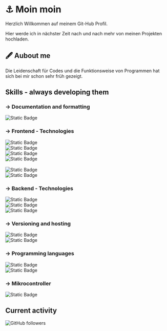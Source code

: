 # ⚓ Moin moin

Herzlich Willkommen auf meinem Git-Hub Profil. 

Hier werde ich in nächster Zeit nach und nach mehr von meinen Projekten hochladen.

## 🖋 Aubout me

Die Leidenschaft für Codes und die Funktionsweise von Programmen hat sich bei mir schon sehr früh gezeigt. 

## Skills - always developing them

### -> Documentation and formatting
![Static Badge](https://img.shields.io/badge/Markdown-%23000000?style=for-the-badge&logo=markdown&labelColor=black)

### -> Frontend - Technologies
![Static Badge](https://img.shields.io/badge/HTML5-%23E34F26?style=for-the-badge&logo=html5&labelColor=black) <br/>
![Static Badge](https://img.shields.io/badge/CSS3-%231572B6?style=for-the-badge&logo=css3&labelColor=black) <br/>
![Static Badge](https://img.shields.io/badge/SASS-%23CC6699?style=for-the-badge&logo=sass&labelColor=black) <br/>
![Static Badge](https://img.shields.io/badge/Bootstrap-%237952B3?style=for-the-badge&logo=bootstrap&labelColor=black) <br/>
 <br/>
 ![Static Badge](https://img.shields.io/badge/JavaScript-%23F7DF1E?style=for-the-badge&logo=javascript&labelColor=black)<br/>
 ![Static Badge](https://img.shields.io/badge/React-%2361DAFB?style=for-the-badge&logo=react&labelColor=black)

### -> Backend - Technologies
![Static Badge](https://img.shields.io/badge/Node.js-%235FA04E?style=for-the-badge&logo=nodedotjs&labelColor=black) <br/>
![Static Badge](https://img.shields.io/badge/MobgoBD-%2347A248?style=for-the-badge&logo=mongodb&labelColor=black) <br/>
![Static Badge](https://img.shields.io/badge/WordPress-%2321759B?style=for-the-badge&logo=wordpress&labelColor=black)

### -> Versioning and hosting
![Static Badge](https://img.shields.io/badge/Git-%23F05032?style=for-the-badge&logo=git&labelColor=black) <br />
![Static Badge](https://img.shields.io/badge/GitHub-%23181717?style=for-the-badge&logo=github&labelColor=black)

### -> Programming languages
![Static Badge](https://img.shields.io/badge/C%2B%2B-%2300599C?style=for-the-badge&logo=cplusplus&labelColor=black) <br />
![Static Badge](https://img.shields.io/badge/Python-%233776AB?style=for-the-badge&logo=python&labelColor=black)

### -> Mikrocontroller
![Static Badge](https://img.shields.io/badge/Arduino-%2300878F?style=for-the-badge&logo=arduino&labelColor=black)


## Current activity
![GitHub followers](https://img.shields.io/github/followers/juliabellmann?style=for-the-badge&logo=github&logoColor=%23098D7D&color=%23098D7D)
